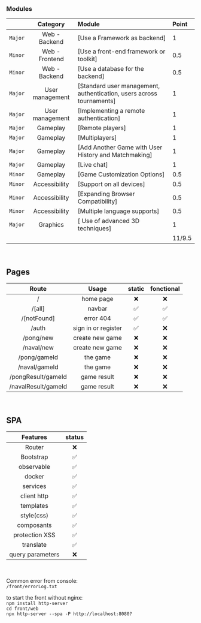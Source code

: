 <br>

### Modules

|    |           Category           | Module | Point |
| :-----: | :--------------------------: | :----- | :------ |
| `Major` | Web - Backend                          | [Use a Framework as backend] | 1 |
| `Minor` | Web - Frontend                          | [Use a front-end framework or toolkit] | 0.5 |
| `Minor` | Web - Backend                          | [Use a database for the backend] | 0.5 |
| `Major` | User management                          | [Standard user management, authentication, users across tournaments] | 1 |
| `Major` | User management                          | [Implementing a remote authentication] | 1 |
| `Major` | Gameplay                          | [Remote players] | 1 |
| `Major` | Gameplay                          | [Multiplayers] | 1 |
| `Major` | Gameplay                          | [Add Another Game with User History and Matchmaking] | 1 |
| `Major` | Gameplay                          | [Live chat] | 1 |
| `Minor` | Gameplay                         | [Game Customization Options] | 0.5 |
| `Minor` | Accessibility                         | [Support on all devices] | 0.5 |
| `Minor` | Accessibility                         | [Expanding Browser Compatibility] | 0.5 |
| `Minor` | Accessibility                         | [Multiple language supports] | 0.5 |
| `Major` | Graphics                         | [ Use of advanced 3D techniques] | 1 |
| | | | 11/9.5 |

<br>

## Pages

| Route | Usage | static | fonctional |
| :---: | :---: | :-----------: | :---: |
| / | home page | &#10060; | &#10060; |
| /[all] | navbar | &#9989; | &#9989; |
| /[notFound] | error 404 | &#9989; | &#9989; |
| /auth | sign in or register | &#9989; | &#10060; |
| /pong/new | create new game | &#10060; | &#10060; |
| /naval/new | create new game | &#10060; | &#10060; |
| /pong/gameId | the game | &#10060; | &#10060; |
| /naval/gameId | the game | &#10060; | &#10060; |
| /pongResult/gameId | game result | &#10060; | &#10060; |
| /navalResult/gameId | game result | &#10060; | &#10060; |

<br>

## SPA

| Features | status |
| :-------:| :----: |
| Router | &#10060; |
| Bootstrap | &#9989; |
| observable | &#9989; |
| docker | &#9989; |
| services | &#9989; |
| client http | &#9989; |
| templates | &#9989; |
| style(css) | &#9989; |
| composants | &#9989; |
| protection XSS | &#9989; |
| translate | &#9989; |
| query parameters | &#10060; |

<br>

Common error from console: <br>
`/front/errorLog.txt`

to start the front without nginx: <br>
`npm install http-server` <br>
`cd front/web` <br>
`npx http-server --spa -P http://localhost:8080?`